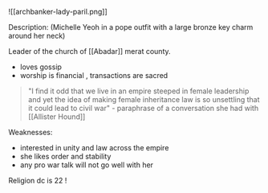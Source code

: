 ![[archbanker-lady-paril.png]]

Description:
(Michelle Yeoh in a pope outfit with a large bronze key charm around her neck)

Leader of the church of [[Abadar]] merat county.
- loves gossip
- worship is financial , transactions are sacred

> "I find it odd that we live in an empire steeped in female leadership and yet the idea of making female inheritance law is so unsettling that it could lead to civil war" - paraphrase of a conversation she had with [[Allister Hound]]


Weaknesses:
- interested in unity and law across the empire
- she likes order and stability
- any pro war talk will not go well with her



Religion dc is 22 !